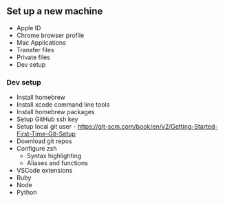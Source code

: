 ## Set up a new machine
- Apple ID
- Chrome browser profile
- Mac Applications
- Transfer files
- Private files
- Dev setup

### Dev setup
- Install homebrew
- Install xcode command line tools
- Install homebrew packages
- Setup GitHub ssh key
- Setup local git user - https://git-scm.com/book/en/v2/Getting-Started-First-Time-Git-Setup
- Download git repos
- Configure zsh
  - Syntax highlighting
  - Aliases and functions
- VSCode extensions
- Ruby
- Node
- Python
